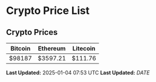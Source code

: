 # Crypto Price List

## Crypto Prices
| Bitcoin | Ethereum | Litecoin |
| ------- | -------- | -------- |
| $98187 | $3597.21 | $111.76 |
**Last Updated:** 2025-01-04 07:53 UTC
**Last Updated:** $DATE$
